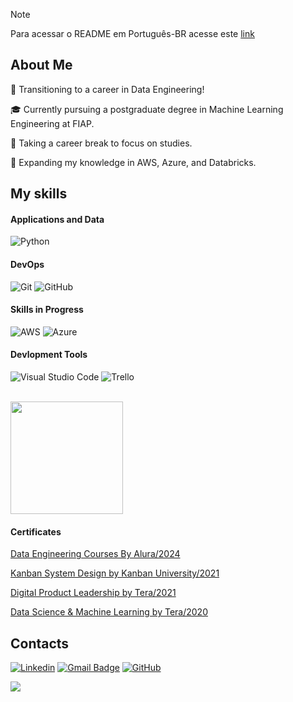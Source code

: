 > [!NOTE]  
> Para acessar o README em Português-BR acesse este [link](https://github.com/VictorJSSantos/VictorJSSantos/blob/main/README.pt-br.md)

## About Me

🤔 Transitioning to a career in Data Engineering!

🎓 Currently pursuing a postgraduate degree in Machine Learning Engineering at FIAP.

💼 Taking a career break to focus on studies.

🌱 Expanding my knowledge in AWS, Azure, and Databricks.

## My skills

#### **Applications and Data**

![Python](https://img.shields.io/badge/Python-14354C?style=for-the-badge&logo=python&logoColor=white)

#### **DevOps**

![Git](https://img.shields.io/badge/-Git-333333?style=flat&logo=git)
![GitHub](https://img.shields.io/badge/-GitHub-333333?style=flat&logo=github)

#### **Skills in Progress**

![AWS](https://img.shields.io/badge/Amazon_AWS-232F3E?style=for-the-badge&logo=amazon-aws&logoColor=white)
![Azure](https://img.shields.io/badge/Microsoft_Azure-0089D6?style=for-the-badge&logo=microsoft-azure&logoColor=white)

#### **Devlopment Tools**

![Visual Studio Code](https://img.shields.io/badge/-Visual%20Studio%20Code-333333?style=flat&logo=visual-studio-code&logoColor=007ACC)
![Trello](https://img.shields.io/badge/-Trello-333333?style=flat&logo=trello&logoColor=007ACC)

<br/>

<a href="https://github.com/VictorJSSantos" title="Victor's Profile">
  <img height="180em" src="https://github-readme-stats.vercel.app/api?username=VictorJSSantos&theme=dracula&show_icons=true" />
</a>

#### **Certificates**

[Data Engineering Courses By Alura/2024](https://cursos.alura.com.br/user/victorjs-santos/fullCertificate/1279f5d2c3b86846d56bff41ce2cf59b)

[Kanban System Design by Kanban University/2021](https://edu.kanban.university/user/83159/15137/13/certificate)

[Digital Product Leadership by Tera/2021](https://www.credential.net/f0115f5b-ce7a-4543-a0aa-f0e44f41798c?_ga=2.109012482.1224164037.1636569498-56222065.1598273903)

[Data Science & Machine Learning by Tera/2020](https://www.credential.net/3b51c83c-5fa8-4fc9-856e-13a2dd5af2e1#gs.h9a8cu)





## Contacts 

[![Linkedin](https://img.shields.io/badge/-victorjssantos-blue?style=flat-square&logo=Linkedin&logoColor=white&link=https://www.linkedin.com/in/victorjssantos/)](https://www.linkedin.com/in/victorjssantos/)
[![Gmail Badge](https://img.shields.io/badge/-victorjs.santos@gmail.com-006bed?style=flat-square&logo=Gmail&logoColor=white&link=mailto:victorjs.santos@gmail.com)](mailto:victorjs.santos@gmail.com)
[![GitHub](https://img.shields.io/github/followers/VictorJSSantos?label=follow&style=social)](https://github.com/VictorJSSantos)

![](https://komarev.com/ghpvc/?username=VictorJSSantos&color=006bed)
